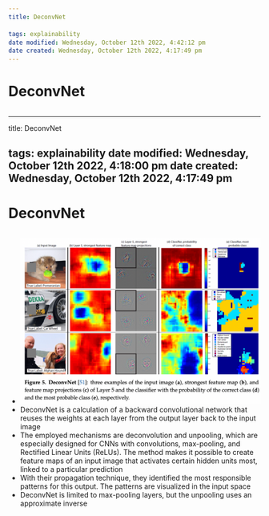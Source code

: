 ```yaml
---
title: DeconvNet

tags: explainability 
date modified: Wednesday, October 12th 2022, 4:42:12 pm
date created: Wednesday, October 12th 2022, 4:17:49 pm
---
```


# DeconvNet
```toc
```

---

title: DeconvNet

tags: explainability
date modified: Wednesday, October 12th 2022, 4:18:00 pm
date created: Wednesday, October 12th 2022, 4:17:49 pm
---

# DeconvNet
```toc
```
- ![Pasted image 20221012161759](images/Pasted%20image%2020221012161759.png)
- DeconvNet is a calculation of a backward convolutional network that reuses the weights at each layer from the output layer back to the input image
- The employed mechanisms are deconvolution and unpooling, which are especially designed for CNNs with convolutions, max-pooling, and Rectified Linear Units (ReLUs). The method makes it possible to create feature maps of an input image that activates certain hidden units most, linked to a particular prediction
- With their propagation technique, they identified the most responsible patterns for this output. The patterns are visualized in the input space
- DeconvNet is limited to max-pooling layers, but the unpooling uses an approximate inverse

